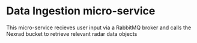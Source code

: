 # Data Ingestion micro-service  
This micro-service recieves user input via a RabbitMQ broker and calls the Nexrad bucket to retrieve relevant radar data objects
